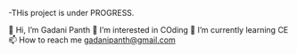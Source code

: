 -THis project is under PROGRESS.

👋 Hi, I’m Gadani Panth
👀 I’m interested in COding
🌱 I’m currently learning CE
📫 How to reach me gadanipanth@gmail.com
